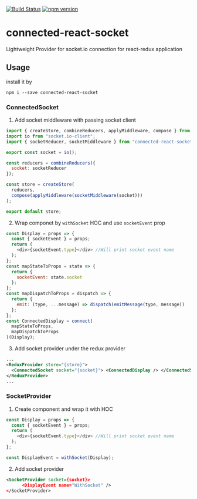 [![Build Status](https://travis-ci.org/chafilin/connected-react-socket.svg?branch=master)](https://travis-ci.org/chafilin/connected-react-socket)
[![npm version](https://badge.fury.io/js/connected-react-socket.svg)](https://badge.fury.io/js/connected-react-socket)

# connected-react-socket

Lightweight Provider for socket.io connection for react-redux application

## Usage

install it by

```
npm i --save connected-react-socket
```

### ConnectedSocket

1. Add socket middleware with passing socket client

```js
import { createStore, combineReducers, applyMiddleware, compose } from "redux";
import io from "socket.io-client";
import { socketReducer, socketMiddleware } from "connected-react-socket";

export const socket = io();

const reducers = combineReducers({
  socket: socketReducer
});

const store = createStore(
  reducers,
  compose(applyMiddleware(socketMiddleware(socket)))
);

export default store;
```

2. Wrap componet by `withSocket` HOC and use `socketEvent` prop

```js
const Display = props => {
  const { socketEvent } = props;
  return (
    <div>{socketEvent.type}</div> //Will print socket event name
  );
};
const mapStateToProps = state => {
  return {
    socketEvent: state.socket
  };
};
const mapDispatchToProps = dispatch => {
  return {
    emit: (type, ...message) => dispatch(emitMessage(type, message))
  };
};
const ConnectedDisplay = connect(
  mapStateToProps,
  mapDispatchToProps
)(Display);
```

3. Add socket provider under the redux provider

```xml
...
<ReduxProvider store="{store}">
  <ConnectedSocket socket="{socket}"> <ConnectedDisplay /> </ConnectedSocket>
</ReduxProvider>
...
```

### SocketProvider

1. Create component and wrap it with HOC

```js
const Display = props => {
  const { socketEvent } = props;
  return (
    <div>{socketEvent.type}</div> //Will print socket event name
  );
};

const DisplayEvent = withSocket(Display);
```

2. Add socket provider

```xml
<SocketProvider socket={socket}>
      <DisplayEvent name="WithSocket" />
</SocketProvider>
```

